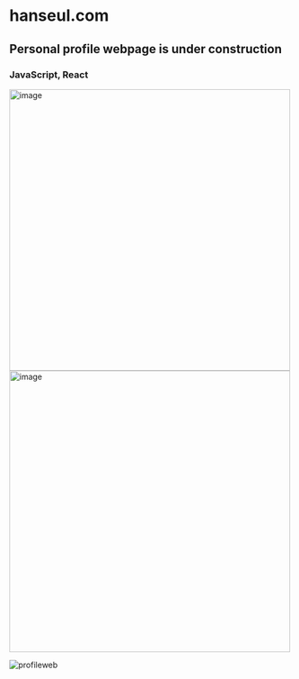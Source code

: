 # hanseul.com
## Personal profile webpage is under construction
### JavaScript, React


<img width="500" alt="image" src="https://user-images.githubusercontent.com/43307207/174485413-7382523e-70ab-4b6c-a66e-193762b7b99e.png">
<img width="500" alt="image" src="https://user-images.githubusercontent.com/43307207/174485437-71602195-9507-498e-8501-c18f9f525eef.png">

![profileweb](https://user-images.githubusercontent.com/43307207/174484761-f922b0df-9170-4504-b5c8-1e38142a8266.gif)
